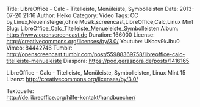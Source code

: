 Title: LibreOffice - Calc - Titelleiste, Menüleiste, Symbolleisten
Date: 2013-07-20 21:16
Author: Heiko
Category: Video
Tags: CC by,Linux,Neueinsteiger,ohne Musik,screencast,LibreOffice,Calc,Linux Mint
Slug: LibreOffice_Calc_Titelleiste_Menueleiste_Symbolleisten
Album: https://www.openscreencast.de
Duration: 166000
License: http://creativecommons.org/licenses/by/3.0/
Youtube: UKcov9kJbu0
Vimeo: 84442746
Tumblr: http://openscreencast.tumblr.com/post/55988369758/libreoffice-calc-titelleiste-menueleiste
Diaspora: https://pod.geraspora.de/posts/1416165

LibreOffice - Calc - Titelleiste, Menüleiste, Symbolleisten, Linux Mint 15  
Lizenz: <http://creativecommons.org/licenses/by/3.0/>  
  
Textquelle:  
<http://de.libreoffice.org/hilfe-kontakt/handbuecher/>

